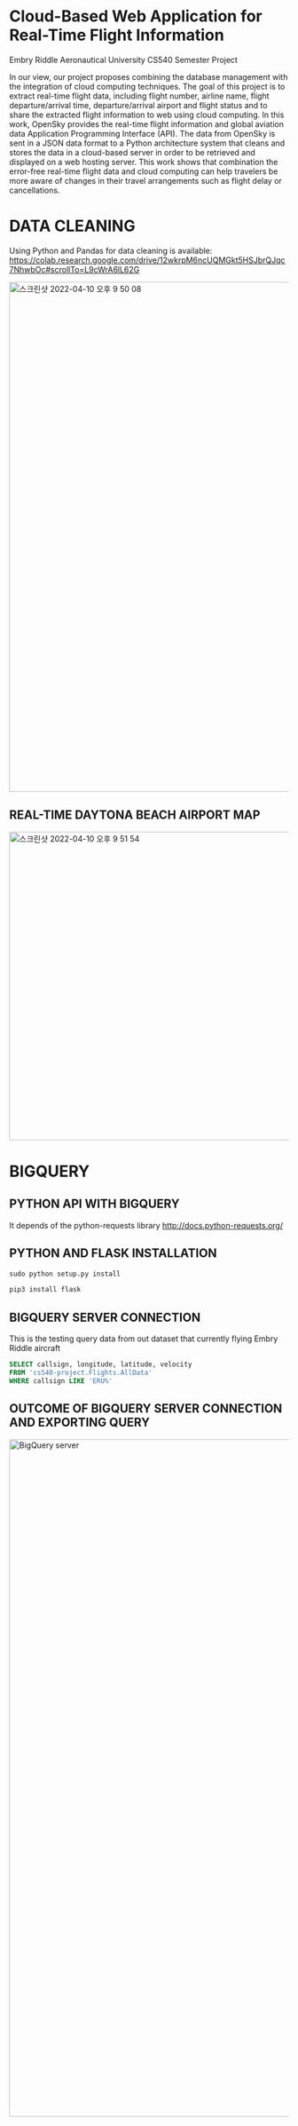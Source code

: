 # Cloud-Based Web Application for Real-Time Flight Information
Embry Riddle Aeronautical University CS540 Semester Project


In our view, our project proposes combining the database management with the integration of cloud computing techniques. The goal of this project is to extract real-time flight data, including flight number, airline name, flight departure/arrival time, departure/arrival airport and flight status and to share the extracted flight information to web using cloud computing. In this work, OpenSky provides the real-time flight information and global aviation data Application Programming Interface (API). The data from OpenSky is sent in a JSON data format to a Python architecture system that cleans and stores the data in a cloud-based server in order to be retrieved and displayed on a web hosting server. This work shows that combination the error-free real-time flight data and cloud computing can help travelers be more aware of changes in their travel arrangements such as flight delay or cancellations. 

# DATA CLEANING
Using Python and Pandas for data cleaning is available: 
https://colab.research.google.com/drive/12wkrpM6ncUQMGkt5HSJbrQJqc7NhwbOc#scrollTo=L9cWrA6lL62G

<img width="919" alt="스크린샷 2022-04-10 오후 9 50 08" src="https://user-images.githubusercontent.com/91277856/162651912-d2d094de-fea8-49fe-9d47-a454456727b5.png">

## REAL-TIME DAYTONA BEACH AIRPORT MAP
<img width="556" alt="스크린샷 2022-04-10 오후 9 51 54" src="https://user-images.githubusercontent.com/91277856/162651994-6aa71c46-8967-4a4f-be3d-278082aedb8c.png">




# BIGQUERY

## PYTHON API WITH BIGQUERY
It depends of the python-requests library http://docs.python-requests.org/

## PYTHON AND FLASK INSTALLATION 
``` python
sudo python setup.py install
```
``` python
pip3 install flask
```

## BIGQUERY SERVER CONNECTION
This is the testing query data from out dataset that currently flying Embry Riddle aircraft
``` SQL
SELECT callsign, longitude, latitude, velocity
FROM 'cs540-project.Flights.AllData'
WHERE callsign LIKE 'ERU%'
```

## OUTCOME OF BIGQUERY SERVER CONNECTION AND EXPORTING QUERY
<img width="1221" alt="BigQuery server" src="https://user-images.githubusercontent.com/91277856/162801455-5e1168fb-8364-475c-8dc7-3f3855036c35.png">

